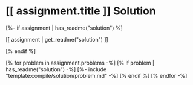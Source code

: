 # [[ assignment.title ]] Solution

[%- if assignment | has_readme("solution") %]

[[ assignment | get_readme("solution") ]]

[% endif %]

[% for problem in assignment.problems -%]
[% if problem | has_readme("solution") -%]
[%- include "template:compile/solution/problem.md" -%]
[% endif %]
[% endfor -%]
